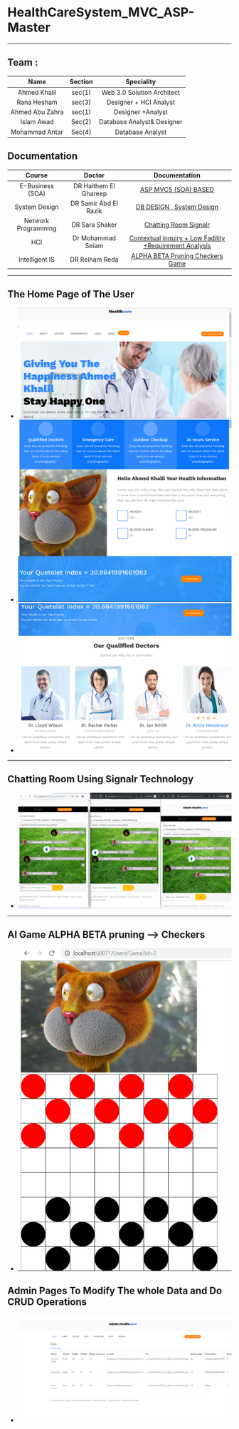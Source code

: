 # HealthCareSystem_MVC_ASP-Master
---
## Team :
| Name   | Section |  Speciality |
| :-------------: | :-------------: |:----------:|
|Ahmed Khalil | sec(1) | Web 3.0 Solution Architect |
|Rana Hesham | sec(3) | Designer + HCI Analyst |
|Ahmed Abu Zahra | sec(1) | Designer +Analyst |
| Islam Awad | Sec(2) | Database Analyst& Designer |
| Mohammad Antar | Sec(4) | Database Analyst |

## Documentation
| Course | Doctor |  Documentation |
| :-------------: | :-------------: |:----------:|
|E-Business (SOA) | DR Haithem El Ghareep | [ASP MVC5 (SOA) BASED](https://github.com/AhmedKhalil777/HealthCareSystem_MVC_ASP-Master/blob/master/E-Business%20Documentation/E-Business%20Documentation.ipynb) |
|System Design  | DR Samir Abd El Razik| [DB DESIGN , System Design](https://github.com/AhmedKhalil777/HealthCareSystem_MVC_ASP-Master/blob/master/System%20Design%20Documentation/System%20Design.ipynb) |
|Network Programming |DR Sara Shaker | [Chatting Room Signalr](https://github.com/AhmedKhalil777/HealthCareSystem_MVC_ASP-Master/blob/master/Network%20Programming%20Documentation/ChattingRoom%20Documentation.ipynb) |
| HCI |Dr Mohammad Seiam | [Contextual inquiry + Low Fadility +Requirement Analysis](https://github.com/AhmedKhalil777/HealthCareSystem_MVC_ASP-Master/blob/master/HCI/HCI.ipynb) |
| Intelligent IS | DR Reiham Reda | [ALPHA BETA Pruning Checkers Game](https://github.com/AhmedKhalil777/HealthCareSystem_MVC_ASP-Master/blob/master/IIS%20Documentation/IIS.md) |


 ---
 ## The Home Page of The User
 - ![](PIC/1.PNG)
 - ![](PIC/2.PNG)
 - ![](PIC/3.PNG)
 ---
 ##  Chatting Room Using Signalr Technology
 - ![](PIC/4.PNG)
 ---
 ## AI Game ALPHA BETA pruning --> Checkers
 - ![](PIC/5.PNG)
 ## Admin Pages To Modify The whole Data and Do CRUD Operations
 - ![](PIC/6.PNG)
